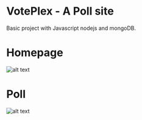 # VotePlex - A Poll site
Basic project with Javascript nodejs and mongoDB.
# Homepage
![alt text](https://preview.ibb.co/jpeze6/vote_Plex_Git.jpg)
# Poll
![alt text](https://preview.ibb.co/cDpze6/vote_Plex_Git2.jpg)
